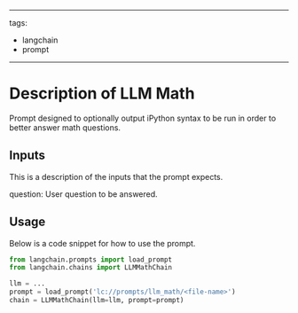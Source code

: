 
---
tags:
- langchain
- prompt
---

# Description of LLM Math

Prompt designed to optionally output iPython syntax to be run in order to better answer math questions.

## Inputs

This is a description of the inputs that the prompt expects.

question: User question to be answered.

## Usage

Below is a code snippet for how to use the prompt.

```python
from langchain.prompts import load_prompt
from langchain.chains import LLMMathChain

llm = ...
prompt = load_prompt('lc://prompts/llm_math/<file-name>')
chain = LLMMathChain(llm=llm, prompt=prompt)
```

